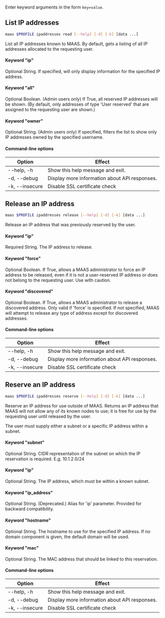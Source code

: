 Enter keyword arguments in the form `key=value`.

## List IP addresses

```bash
maas $PROFILE ipaddresses read [--help] [-d] [-k] [data ...] 
```

List all IP addresses known to MAAS. By default, gets a listing of all IP addresses allocated to the requesting user.

#### Keyword "ip"
Optional String. If specified, will only display information for the specified IP address.

#### Keyword "all"
Optional Boolean.  (Admin users only) If True, all reserved IP addresses will be shown. (By default, only addresses of type 'User reserved' that are assigned to the requesting user are shown.)

#### Keyword "owner"
Optional String.  (Admin users only) If specified, filters the list to show only IP addresses owned by the specified username.

#### Command-line options
| Option | Effect |
|-----|-----|
| --help, -h | Show this help message and exit. |
| -d, --debug | Display more information about API responses. |
| -k, --insecure | Disable SSL certificate check |

## Release an IP address

```bash
maas $PROFILE ipaddresses release [--help] [-d] [-k] [data ...] 
```

Release an IP address that was previously reserved by the user.

#### Keyword "ip"
Required String. The IP address to release.

#### Keyword "force"
Optional Boolean.  If True, allows a MAAS administrator to force an IP address to be released, even if it is not a user-reserved IP address or does not belong to the requesting user. Use with caution.

#### Keyword "discovered"
Optional Boolean.  If True, allows a MAAS administrator to release a discovered address. Only valid if 'force' is specified. If not specified, MAAS will attempt to release any type of address except for discovered addresses.

#### Command-line options
| Option | Effect |
|-----|-----|
| --help, -h | Show this help message and exit. |
| -d, --debug | Display more information about API responses. |
| -k, --insecure | Disable SSL certificate check |

## Reserve an IP address

```bash
maas $PROFILE ipaddresses reserve [--help] [-d] [-k] [data ...] 
```

Reserve an IP address for use outside of MAAS. Returns an IP address that MAAS will not allow any of its known nodes to use; it is free for use by the requesting user until released by the user.

The user must supply either a subnet or a specific IP address within a subnet.

#### Keyword "subnet"
Optional String. CIDR representation of the subnet on which the IP reservation is required. E.g. 10.1.2.0/24

#### Keyword "ip"
Optional String. The IP address, which must be within a known subnet.

#### Keyword "ip_address"
Optional String. (Deprecated.) Alias for 'ip' parameter. Provided for backward compatibility.

#### Keyword "hostname"
Optional String.  The hostname to use for the specified IP address.  If no domain component is given, the default domain will be used.

#### Keyword "mac"
Optional String. The MAC address that should be linked to this reservation.

#### Command-line options
| Option | Effect |
|-----|-----|
| --help, -h | Show this help message and exit. |
| -d, --debug | Display more information about API responses. |
| -k, --insecure | Disable SSL certificate check |

